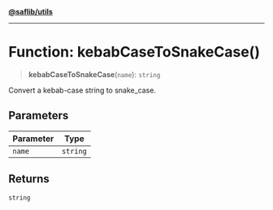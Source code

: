 [**@saflib/utils**](../index.md)

---

# Function: kebabCaseToSnakeCase()

> **kebabCaseToSnakeCase**(`name`): `string`

Convert a kebab-case string to snake_case.

## Parameters

| Parameter | Type     |
| --------- | -------- |
| `name`    | `string` |

## Returns

`string`
